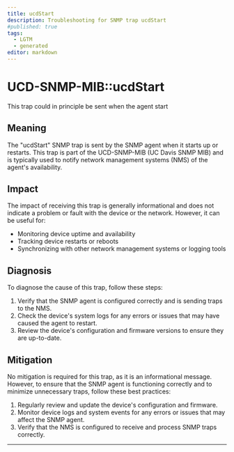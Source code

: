```yaml
---
title: ucdStart
description: Troubleshooting for SNMP trap ucdStart
#published: true
tags:
  - LGTM
  - generated
editor: markdown
---
```


# UCD-SNMP-MIB::ucdStart 

This trap could in principle be sent when the agent start 



## Meaning

The "ucdStart" SNMP trap is sent by the SNMP agent when it starts up or restarts. This trap is part of the UCD-SNMP-MIB (UC Davis SNMP MIB) and is typically used to notify network management systems (NMS) of the agent's availability.

## Impact

The impact of receiving this trap is generally informational and does not indicate a problem or fault with the device or the network. However, it can be useful for:

* Monitoring device uptime and availability
* Tracking device restarts or reboots
* Synchronizing with other network management systems or logging tools

## Diagnosis

To diagnose the cause of this trap, follow these steps:

1. Verify that the SNMP agent is configured correctly and is sending traps to the NMS.
2. Check the device's system logs for any errors or issues that may have caused the agent to restart.
3. Review the device's configuration and firmware versions to ensure they are up-to-date.

## Mitigation

No mitigation is required for this trap, as it is an informational message. However, to ensure that the SNMP agent is functioning correctly and to minimize unnecessary traps, follow these best practices:

1. Regularly review and update the device's configuration and firmware.
2. Monitor device logs and system events for any errors or issues that may affect the SNMP agent.
3. Verify that the NMS is configured to receive and process SNMP traps correctly.
---




